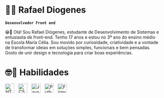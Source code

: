 # 👾🤖 Rafael Diogenes
**`Desenvolvedor Front end`**

😁🤙 Olá! Sou Rafael Diógenes, estudante de Desenvolvimento de Sistemas e entusiasta de front-end. Tenho 17 anos e estou no 3º ano do ensino médio na Escola Maria Célia. Sou movido por curiosidade, criatividade e a vontade de transformar ideias em soluções simples, funcionais e bem pensadas. Gosto de unir design e tecnologia para criar boas experiências.

<h1>🤓📝 Habilidades</h1>
<img align="left" alt="HTML5" title="HTML5" width="30px" style="padding-right:10px;" src="https://cdn.jsdelivr.net/gh/devicons/devicon/icons/html5/html5-original.svg"/> 
<img align="left" alt="CSS3" title="CSS3" width="30px" style="padding-right:10px;" src="https://cdn.jsdelivr.net/gh/devicons/devicon/icons/css3/css3-original.svg"/> 
<img align="left" alt="JavaScript" title="JavaScript" width="30px" style="padding-right:10px;" src="https://cdn.jsdelivr.net/gh/devicons/devicon/icons/javascript/javascript-original.svg"/> 
<img align="left" alt="Python" title="Python" width="30px" style="padding-right:10px;" src="https://cdn.jsdelivr.net/gh/devicons/devicon/icons/python/python-original.svg"/> 
<img align="left" alt="Figma" title="Figma" width="30px" style="padding-right:10px;" src="https://cdn.jsdelivr.net/gh/devicons/devicon/icons/figma/figma-original.svg"/>
